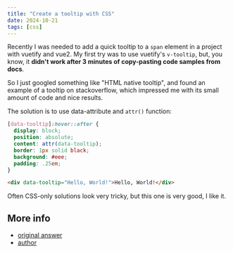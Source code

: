```yaml
---
title: "Create a tooltip with CSS"
date: 2024-10-21
tags: [css]
---
```


Recently I was needed to add a quick tooltip to a `span` element
in a project with vuetify and vue2. My first try was to use
vuetify's `v-tooltip`, but, you know, it **didn't work
after 3 minutes of copy-pasting code samples from docs**. 

So I just googled something like "HTML native tooltip", and found
an example of a tooltip on stackoverflow, which impressed me with
its small amount of code and nice results.

The solution is to use data-attribute and `attr()` function:

```css
[data-tooltip]:hover::after {
  display: block;
  position: absolute;
  content: attr(data-tooltip);
  border: 1px solid black;
  background: #eee;
  padding: .25em;
}
```

```html
<div data-tooltip="Hello, World!">Hello, World!</div>
```

Often CSS-only solutions look very tricky, but this one is very
good, I like it.

## More info

- [original answer](https://stackoverflow.com/a/77796790)
- [author](https://stackoverflow.com/users/440172/etuardu)

